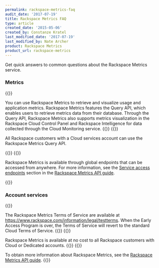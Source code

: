 ```yaml
---
permalink: rackspace-metrics-faq
audit_date: '2017-07-19'
title: Rackspace Metrics FAQ
type: article
created_date: '2015-05-06'
created_by: Constanze Kratel
last_modified_date: '2017-07-19'
last_modified_by: Nate Archer
product: Rackspace Metrics
product_url: rackspace-metrics
---
```


Get quick answers to common questions about the Rackspace Metrics service.
### Metrics
{{<accordion title="What can I use Rackspace Metrics for?" col="in" href="accordion1">}}


You can use Rackspace Metrics to retrieve and visualize usage and application metrics. Rackspace Metrics
features the Query API, which enables users to retrieve metrics data from their database.
Through the Query API, Rackspace Metrics also supports metrics visualization in the
Rackspace Cloud Control Panel and Rackspace Intelligence for data collected through
the Cloud Monitoring service.
{{</accordion>}}
{{<accordion title="Who can use Rackspace Metrics?" col="in" href="accordion2">}}

All Rackspace customers with a Cloud services account can use the Rackspace Metrics Query API.

{{</accordion>}}
{{<accordion title="Where is Rackspace Metrics available?" col="in" href="accordion3">}}

Rackspace Metrics is available through global endpoints that can be
accessed from anywhere. For more information, see the [Service access
endpoints](https://docs.rackspace.com/docs/metrics/v2/general-api-info/service-access/)
section in the [Rackspace Metrics API
guide](https://docs.rackspace.com/docs/metrics/v2/).

{{</accordion>}}

### Account services

{{<accordion title="What are the Terms of Service?" col="in" href="accordion4">}}

The Rackspace Metrics Terms of Service
are available at <https://www.rackspace.com/information/legal/testterms>.
When the Early Access Program is over, the Terms of Service will revert
to the standard Cloud Terms of Service.
{{</accordion>}}
{{<accordion title="How much does Rackspace Metrics cost?" col="in" href="accordion5">}}

Rackspace Metrics is available at no cost to all Rackspace customers with Cloud or
Dedicated accounts.
{{</accordion>}}
{{<accordion title="How can I get support?" col="in" href="accordion6">}}

To obtain more information about Rackspace Metrics, see the [Rackspace Metrics API
guide](https://docs.rackspace.com/docs/metrics/v2/).
{{</accordion>}}
